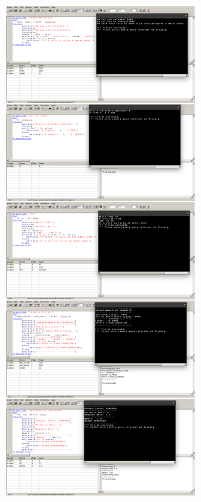 ![](../../imgs/print15.png)
![](../../imgs/print16.png)
![](../../imgs/print17.png)
![](../../imgs/print18.png)
![](../../imgs/print19.png)